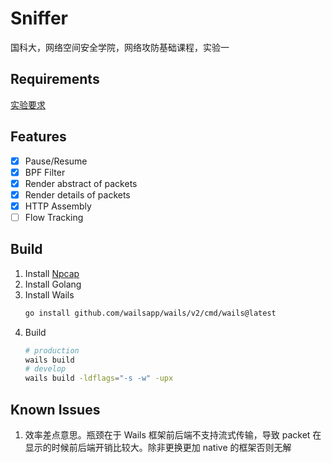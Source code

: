# Sniffer

国科大，网络空间安全学院，网络攻防基础课程，实验一

## Requirements

[实验要求](./assets/exercise-1.pdf)

## Features

- [x] Pause/Resume
- [x] BPF Filter
- [x] Render abstract of packets
- [x] Render details of packets
- [x] HTTP Assembly
- [ ] Flow Tracking

## Build

1. Install [Npcap](https://npcap.com/)
2. Install Golang
3. Install Wails
    ```bash
    go install github.com/wailsapp/wails/v2/cmd/wails@latest
    ```
4. Build
    ```bash
    # production
    wails build
    # develop
    wails build -ldflags="-s -w" -upx
    ```
## Known Issues

1. 效率差点意思。瓶颈在于 Wails 框架前后端不支持流式传输，导致 packet 在显示的时候前后端开销比较大。除非更换更加 native
   的框架否则无解
